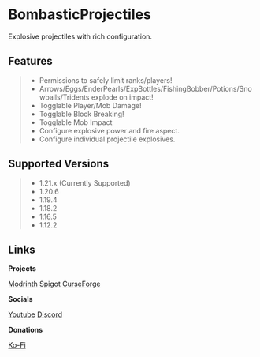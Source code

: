 # BombasticProjectiles
Explosive projectiles with rich configuration.

## Features

> - Permissions to safely limit ranks/players!
> - Arrows/Eggs/EnderPearls/ExpBottles/FishingBobber/Potions/Snowballs/Tridents explode on impact!
> - Togglable Player/Mob Damage!
> - Togglable Block Breaking!
> - Togglable Mob Impact
> - Configure explosive power and fire aspect.
> - Configure individual projectile explosives.

## Supported Versions

> - 1.21.x (Currently Supported)
> - 1.20.6
> - 1.19.4
> - 1.18.2
> - 1.16.5
> - 1.12.2

## Links

**Projects**

[Modrinth](https://modrinth.com/plugin/explosiveprojectiles)
[Spigot](https://www.spigotmc.org/resources/bombastic-projectiles.123972/)
[CurseForge](https://legacy.curseforge.com/minecraft/bukkit-plugins/bombastic-projectiles)

**Socials**

[Youtube](https://www.youtube.com/@SintaxLabs)
[Discord](discord.gg/JjqjaJDaF5)

**Donations**

[Ko-Fi](https://ko-fi.com/jammingcat21)
